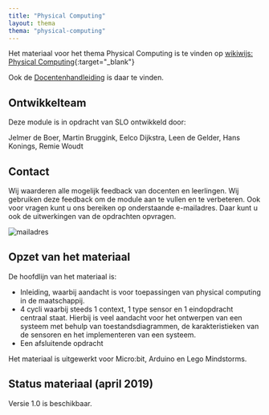 ```yaml
---
title: "Physical Computing"
layout: thema
thema: "physical-computing"
---
```


Het materiaal voor het thema Physical Computing is te vinden op [wikiwijs: Physical Computing](https://maken.wikiwijs.nl/135434/Physical_Computing_geheel){:target="_blank"}

Ook de [Docentenhandleiding](https://maken.wikiwijs.nl/136757/Docentenhandleiding) is daar te vinden.

## Ontwikkelteam

Deze module is in opdracht van SLO ontwikkeld door:

Jelmer de Boer, Martin Bruggink, Eelco Dijkstra, Leen de Gelder, Hans Konings, Remie Woudt

## Contact

Wij waarderen alle mogelijk feedback van docenten en leerlingen.
Wij gebruiken deze feedback om de module aan te vullen en te verbeteren.
Ook voor vragen kunt u ons bereiken op onderstaande e-mailadres.
Daar kunt u ook de uitwerkingen van de opdrachten opvragen.

![mailadres]({{site.baseurl}}/themas/physical-computing/contactadres.png)

## Opzet van het materiaal

De hoofdlijn van het materiaal is:

* Inleiding, waarbij aandacht is voor toepassingen van physical computing in de maatschappij.
* 4 cycli waarbij steeds 1 context, 1 type sensor en 1 eindopdracht centraal staat.
  Hierbij is veel aandacht voor het ontwerpen van een systeem met behulp van toestandsdiagrammen,
  de karakteristieken van de sensoren en het implementeren van een systeem.
* Een afsluitende opdracht

Het materiaal is uitgewerkt voor Micro:bit, Arduino en Lego Mindstorms.

## Status materiaal (april 2019)

Versie 1.0 is beschikbaar.
